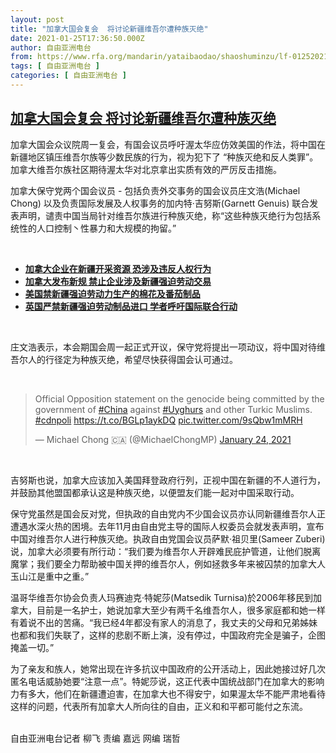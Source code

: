 ```yaml
---
layout: post
title: "加拿大国会复会  将讨论新疆维吾尔遭种族灭绝"
date: 2021-01-25T17:36:50.000Z
author: 自由亚洲电台
from: https://www.rfa.org/mandarin/yataibaodao/shaoshuminzu/lf-01252021122349.html
tags: [ 自由亚洲电台 ]
categories: [ 自由亚洲电台 ]
---
```

<!--1611596210000-->
[加拿大国会复会  将讨论新疆维吾尔遭种族灭绝](https://www.rfa.org/mandarin/yataibaodao/shaoshuminzu/lf-01252021122349.html)
------

<div>
<p>加拿大国会众议院周一复会，有国会议员呼吁渥太华应仿效美国的作法，将中国在新疆地区镇压维吾尔族等少数民族的行为，视为犯下了 “种族灭绝和反人类罪”。加拿大维吾尔族社区期待渥太华对北京拿出实质有效的严厉反击措施。</p><p>加拿大保守党两个国会议员 - 包括负责外交事务的国会议员庄文浩(Michael Chong) 以及负责国际发展及人权事务的加内特·吉努斯(Garnett Genuis) 联合发表声明，谴责中国当局针对维吾尔族进行种族灭绝，称“这些种族灭绝行为包括系统性的人口控制丶性暴力和大规模的拘留。”</p><p><br/></p><ul><li><a href="https://www.rfa.org/mandarin/yataibaodao/shaoshuminzu/lf-01192021132637.html"><strong>加拿大企业在新疆开采资源 恐涉及违反人权行为</strong></a></li><li><strong><a href="https://www.rfa.org/mandarin/yataibaodao/shaoshuminzu/lf-01132021132325.html">加拿大发布新规 禁止企业涉及新疆强迫劳动交易</a><a href="https://www.rfa.org/mandarin/yataibaodao/shaoshuminzu/gf2-01122021072236.html"></a></strong></li><li><a href="https://www.rfa.org/mandarin/yataibaodao/shaoshuminzu/jt-01142021101536.html"><strong>美国禁新疆强迫劳动力生产的棉花及番茄制品</strong></a></li><li><a href="https://www.rfa.org/mandarin/yataibaodao/shaoshuminzu/gf2-01122021072236.html"><strong>英国严禁新疆强迫劳动制品进口 学者呼吁国际联合行动</strong></a></li></ul><p><br/></p><p>庄文浩表示，本会期国会周一起正式开议，保守党将提出一项动议，将中国对待维吾尔人的行径定为种族灭绝，希望尽快获得国会认可通过。</p><p><br/></p><blockquote class="twitter-tweet"><p dir="ltr" lang="en">Official Opposition statement on the genocide being committed by the government of <a href="https://twitter.com/hashtag/China?src=hash&amp;ref_src=twsrc%5Etfw">#China</a> against <a href="https://twitter.com/hashtag/Uyghurs?src=hash&amp;ref_src=twsrc%5Etfw">#Uyghurs</a> and other Turkic Muslims. <a href="https://twitter.com/hashtag/cdnpoli?src=hash&amp;ref_src=twsrc%5Etfw">#cdnpoli</a> <a href="https://t.co/BGLp1aykDQ">https://t.co/BGLp1aykDQ</a> <a href="https://t.co/9sQbw1mMRH">pic.twitter.com/9sQbw1mMRH</a></p>— Michael Chong 🇨🇦 (@MichaelChongMP) <a href="https://twitter.com/MichaelChongMP/status/1353350406236237831?ref_src=twsrc%5Etfw">January 24, 2021</a></blockquote><p><br/></p><p>吉努斯也说，加拿大应该加入美国拜登政府行列，正视中国在新疆的不人道行为，并鼓励其他盟国都承认这是种族灭绝，以便盟友们能一起对中国采取行动。</p><p>保守党虽然是国会反对党，但执政的自由党内不少国会议员亦认同新疆维吾尔人正遭遇水深火热的困境。去年11月由自由党主导的国际人权委员会就发表声明，宣布中国对维吾尔人进行种族灭绝。执政自由党国会议员萨默·祖贝里(Sameer Zuberi)说，加拿大必须要有所行动：“我们要为维吾尔人开辟难民庇护管道，让他们脱离魔掌；我们要全力帮助被中国关押的维吾尔人，例如拯救多年来被囚禁的加拿大人玉山江是重中之重。”</p><p>温哥华维吾尔协会负责人玛赛迪克·特妮莎(Matsedik Turnisa)於2006年移民到加拿大，目前是一名护士，她说加拿大至少有两千名维吾尔人，很多家庭都和她一样有着说不出的苦痛。“我已经4年都没有家人的消息了，我丈夫的父母和兄弟姊妹也都和我们失联了，这样的悲剧不断上演，没有停过，中国政府完全是骗子，企图掩盖一切。”</p><p>为了亲友和族人，她常出现在许多抗议中国政府的公开活动上，因此她接过好几次匿名电话威胁她要“注意一点”。特妮莎说，这正代表中国统战部门在加拿大的影响力有多大，他们在新疆遭迫害，在加拿大也不得安宁，如果渥太华不能严肃地看待这样的问题，代表所有加拿大人所向往的自由，正义和和平都可能付之东流。</p><p><br/>自由亚洲电台记者 柳飞 责编 嘉远 网编 瑞哲</p>
</div>

